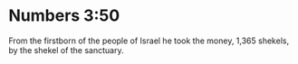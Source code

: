 # Numbers 3:50

From the firstborn of the people of Israel he took the money, 1,365 shekels, by the shekel of the sanctuary.
